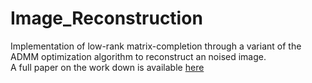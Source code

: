# Image_Reconstruction
Implementation of low-rank matrix-completion through a variant of the ADMM optimization algorithm to reconstruct an noised image.  
A full paper on the work down is available [here](https://github.com/gangrel2321/Image_Reconstruction/blob/master/Image_Inpainting_Via_Low_Rank_Matrix_Completion.pdf)

